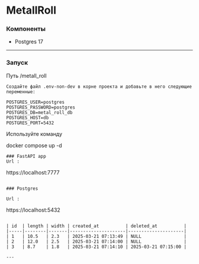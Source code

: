 # MetallRoll

### Компоненты
* Postgres 17

---


### Запуск 
Путь /metall_roll
```
Создайте файл .env-non-dev в корне проекта и добавьте в него следующие переменные:

POSTGRES_USER=postgres
POSTGRES_PASSWORD=postgres
POSTGRES_DB=metal_roll_db
POSTGRES_HOST=db
POSTGRES_PORT=5432

```
Используйте команду 

docker compose up -d
```
### FastAPI app
Url : 
```
https://localhost:7777
```

### Postgres

Url : 
```
https://localhost:5432
```

| id  | length | width | created_at          | deleted_at          |
|-----|--------|-------|---------------------|---------------------|
| 1   | 10.5   | 2.3   | 2025-03-21 07:13:49 | NULL                |
| 2   | 12.0   | 2.5   | 2025-03-21 07:14:00 | NULL                |
| 3   | 8.7    | 1.8   | 2025-03-21 07:14:10 | 2025-03-21 07:15:00 |

---